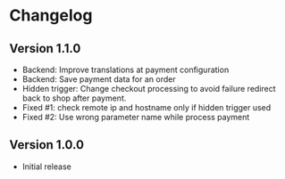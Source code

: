 Changelog
=========

Version 1.1.0
-------------

 - Backend: Improve translations at payment configuration
 - Backend: Save payment data for an order
 - Hidden trigger: Change checkout processing to avoid failure redirect back to
   shop after payment.
 - Fixed #1: check remote ip and hostname only if hidden trigger used
 - Fixed #2: Use wrong parameter name while process payment


Version 1.0.0
-------------

 - Initial release
